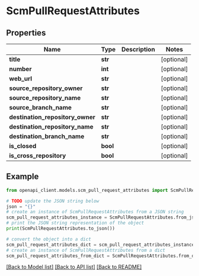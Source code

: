 # ScmPullRequestAttributes


## Properties

Name | Type | Description | Notes
------------ | ------------- | ------------- | -------------
**title** | **str** |  | [optional] 
**number** | **int** |  | [optional] 
**web_url** | **str** |  | [optional] 
**source_repository_owner** | **str** |  | [optional] 
**source_repository_name** | **str** |  | [optional] 
**source_branch_name** | **str** |  | [optional] 
**destination_repository_owner** | **str** |  | [optional] 
**destination_repository_name** | **str** |  | [optional] 
**destination_branch_name** | **str** |  | [optional] 
**is_closed** | **bool** |  | [optional] 
**is_cross_repository** | **bool** |  | [optional] 

## Example

```python
from openapi_client.models.scm_pull_request_attributes import ScmPullRequestAttributes

# TODO update the JSON string below
json = "{}"
# create an instance of ScmPullRequestAttributes from a JSON string
scm_pull_request_attributes_instance = ScmPullRequestAttributes.from_json(json)
# print the JSON string representation of the object
print(ScmPullRequestAttributes.to_json())

# convert the object into a dict
scm_pull_request_attributes_dict = scm_pull_request_attributes_instance.to_dict()
# create an instance of ScmPullRequestAttributes from a dict
scm_pull_request_attributes_from_dict = ScmPullRequestAttributes.from_dict(scm_pull_request_attributes_dict)
```
[[Back to Model list]](../README.md#documentation-for-models) [[Back to API list]](../README.md#documentation-for-api-endpoints) [[Back to README]](../README.md)


